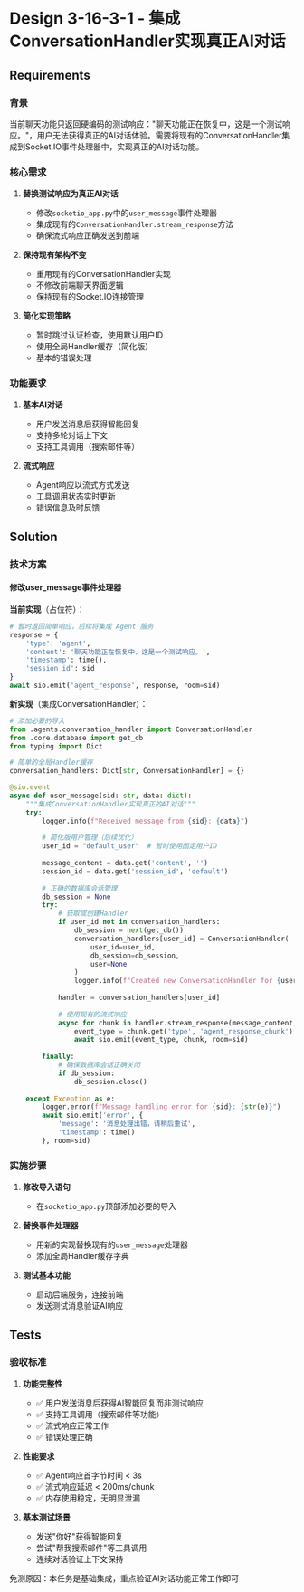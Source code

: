 # Design 3-16-3-1 - 集成ConversationHandler实现真正AI对话

## Requirements

### 背景
当前聊天功能只返回硬编码的测试响应："聊天功能正在恢复中，这是一个测试响应。"，用户无法获得真正的AI对话体验。需要将现有的ConversationHandler集成到Socket.IO事件处理器中，实现真正的AI对话功能。

### 核心需求
1. **替换测试响应为真正AI对话**
   - 修改`socketio_app.py`中的`user_message`事件处理器
   - 集成现有的`ConversationHandler.stream_response`方法
   - 确保流式响应正确发送到前端

2. **保持现有架构不变**
   - 重用现有的ConversationHandler实现
   - 不修改前端聊天界面逻辑
   - 保持现有的Socket.IO连接管理

3. **简化实现策略**
   - 暂时跳过认证检查，使用默认用户ID
   - 使用全局Handler缓存（简化版）
   - 基本的错误处理

### 功能要求
1. **基本AI对话**
   - 用户发送消息后获得智能回复
   - 支持多轮对话上下文
   - 支持工具调用（搜索邮件等）

2. **流式响应**
   - Agent响应以流式方式发送
   - 工具调用状态实时更新
   - 错误信息及时反馈

## Solution

### 技术方案

#### 修改user_message事件处理器

**当前实现**（占位符）：
```python
# 暂时返回简单响应，后续将集成 Agent 服务
response = {
    'type': 'agent',
    'content': '聊天功能正在恢复中，这是一个测试响应。',
    'timestamp': time(),
    'session_id': sid
}
await sio.emit('agent_response', response, room=sid)
```

**新实现**（集成ConversationHandler）：
```python
# 添加必要的导入
from .agents.conversation_handler import ConversationHandler
from .core.database import get_db
from typing import Dict

# 简单的全局Handler缓存
conversation_handlers: Dict[str, ConversationHandler] = {}

@sio.event
async def user_message(sid: str, data: dict):
    """集成ConversationHandler实现真正的AI对话"""
    try:
        logger.info(f"Received message from {sid}: {data}")
        
        # 简化版用户管理（后续优化）
        user_id = "default_user"  # 暂时使用固定用户ID
        
        message_content = data.get('content', '')
        session_id = data.get('session_id', 'default')
        
        # 正确的数据库会话管理
        db_session = None
        try:
            # 获取或创建Handler
            if user_id not in conversation_handlers:
                db_session = next(get_db())
                conversation_handlers[user_id] = ConversationHandler(
                    user_id=user_id, 
                    db_session=db_session, 
                    user=None
                )
                logger.info(f"Created new ConversationHandler for {user_id}")
            
            handler = conversation_handlers[user_id]
            
            # 使用现有的流式响应
            async for chunk in handler.stream_response(message_content, session_id):
                event_type = chunk.get('type', 'agent_response_chunk')
                await sio.emit(event_type, chunk, room=sid)
                
        finally:
            # 确保数据库会话正确关闭
            if db_session:
                db_session.close()
                
    except Exception as e:
        logger.error(f"Message handling error for {sid}: {str(e)}")
        await sio.emit('error', {
            'message': '消息处理出错，请稍后重试',
            'timestamp': time()
        }, room=sid)
```

### 实施步骤

1. **修改导入语句**
   - 在`socketio_app.py`顶部添加必要的导入

2. **替换事件处理器**  
   - 用新的实现替换现有的`user_message`处理器
   - 添加全局Handler缓存字典

3. **测试基本功能**
   - 启动后端服务，连接前端
   - 发送测试消息验证AI响应

## Tests

### 验收标准

1. **功能完整性**
   - ✅ 用户发送消息后获得AI智能回复而非测试响应
   - ✅ 支持工具调用（搜索邮件等功能）
   - ✅ 流式响应正常工作
   - ✅ 错误处理正确

2. **性能要求**
   - ✅ Agent响应首字节时间 < 3s
   - ✅ 流式响应延迟 < 200ms/chunk
   - ✅ 内存使用稳定，无明显泄漏

3. **基本测试场景**
   - 发送"你好"获得智能回复
   - 尝试"帮我搜索邮件"等工具调用
   - 连续对话验证上下文保持

免测原因：本任务是基础集成，重点验证AI对话功能正常工作即可